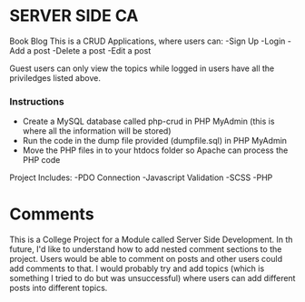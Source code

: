 # SERVER SIDE CA
Book Blog
This is a CRUD Applications, where users can:
-Sign Up
-Login
-Add a post
-Delete a post
-Edit a post

Guest users can only view the topics while logged in users have all the priviledges listed above.

### Instructions
* Create a MySQL database called php-crud in PHP MyAdmin (this is where all the information will be stored)
* Run the code in the dump file provided (dumpfile.sql) in PHP MyAdmin
* Move the PHP files in to your htdocs folder so Apache can process the PHP code


Project Includes:
-PDO Connection
-Javascript Validation
-SCSS
-PHP

# Comments

This is a College Project for a Module called Server Side Development. 
In th future, I'd like to understand how to add nested comment sections to the project. Users would be able to comment on posts and other users could add comments to that. I would probably try and add topics (which is something I tried to do but was unsuccessful) where users can add different posts into different topics.

